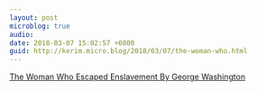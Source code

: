 ```yaml
---
layout: post
microblog: true
audio: 
date: 2018-03-07 15:02:57 +0800
guid: http://kerim.micro.blog/2018/03/07/the-woman-who.html
---
```

[The Woman Who Escaped Enslavement By George Washington](https://broadly.vice.com/en_us/article/bj5nj5/oney-judge-escaped-enslavement-by-george-washington)
